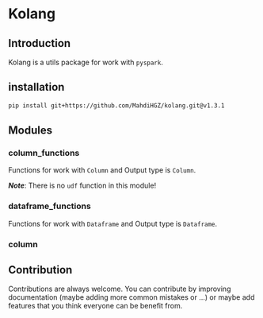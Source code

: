 # Kolang

## Introduction

Kolang is a utils package for work with `pyspark`. 

## installation

```bash
pip install git+https://github.com/MahdiHGZ/kolang.git@v1.3.1
```

## Modules
### column_functions

Functions for work with `Column` and Output type is `Column`.

**_Note_**: There is no `udf` function in this module!

### dataframe_functions

Functions for work with `Dataframe` and Output type is `Dataframe`.

### column

## Contribution

Contributions are always welcome. You can contribute by improving documentation (maybe adding more common mistakes or ...) or maybe add features that you think everyone can be benefit from.



